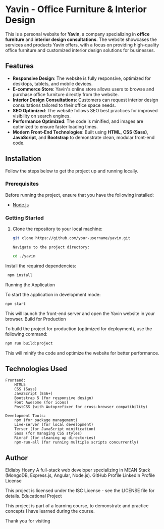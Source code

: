 # Yavin - Office Furniture & Interior Design

This is a personal website for **Yavin**, a company specializing in **office furniture** and **interior design consultations**. The website showcases the services and products Yavin offers, with a focus on providing high-quality office furniture and customized interior design solutions for businesses.

## Features

- **Responsive Design**: The website is fully responsive, optimized for desktops, tablets, and mobile devices.
- **E-commerce Store**: Yavin's online store allows users to browse and purchase office furniture directly from the website.
- **Interior Design Consultations**: Customers can request interior design consultations tailored to their office space needs.
- **SEO Optimized**: The website follows SEO best practices for improved visibility on search engines.
- **Performance Optimized**: The code is minified, and images are optimized to ensure faster loading times.
- **Modern Front-End Technologies**: Built using **HTML**, **CSS (Sass)**, **JavaScript**, and **Bootstrap** to demonstrate clean, modular front-end code.

## Installation

Follow the steps below to get the project up and running locally.

### Prerequisites

Before running the project, ensure that you have the following installed:

- [Node.js](https://nodejs.org/en/)

### Getting Started

1.  Clone the repository to your local machine:

    ```bash
    git clone https://github.com/your-username/yavin.git
    ```

        Navigate to the project directory:

    ```bash
    cd ./yavin
    ```

Install the required dependencies:

```bash
 npm install
```

Running the Application

To start the application in development mode:

```bash
npm start
```

This will launch the front-end server and open the Yavin website in your browser.
Build for Production

To build the project for production (optimized for deployment), use the following command:

```bash
npm run build:project
```

This will minify the code and optimize the website for better performance.

## Technologies Used

    Frontend:
        HTML5
        CSS (Sass)
        JavaScript (ES6+)
        Bootstrap 5 (for responsive design)
        Font Awesome (for icons)
        PostCSS (with Autoprefixer for cross-browser compatibility)

    Development Tools:
        npm (for package management)
        Live-server (for local development)
        Terser (for JavaScript minification)
        Sass (for managing CSS styles)
        Rimraf (for cleaning up directories)
        npm-run-all (for running multiple scripts concurrently)

## Author

Eldiaby Hosny
A full-stack web developer specializing in MEAN Stack (MongoDB, Express.js, Angular, Node.js).
GitHub Profile
LinkedIn Profile
License

This project is licensed under the ISC License - see the LICENSE file for details.
Educational Project

This project is part of a learning course, to demonstrate and practice concepts I have learned during the course.

Thank you for visiting
